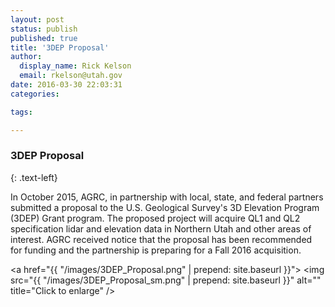 ```yaml
---
layout: post
status: publish
published: true
title: '3DEP Proposal'
author:
  display_name: Rick Kelson
  email: rkelson@utah.gov
date: 2016-03-30 22:03:31
categories:

tags:

---
```

### 3DEP Proposal
{: .text-left}

In October 2015, AGRC, in partnership with local, state, and federal partners submitted a proposal to the U.S. Geological Survey's 3D Elevation Program (3DEP) Grant program. The proposed project will acquire QL1 and QL2 specification lidar and elevation data in Northern Utah and other areas of interest. AGRC received notice that the proposal has been recommended for funding and the partnership is preparing for a Fall 2016 acquisition. 

<a href="{{ "/images/3DEP_Proposal.png" | prepend: site.baseurl }}">
<img src="{{ "/images/3DEP_Proposal_sm.png" | prepend: site.baseurl }}" alt="" title="Click to enlarge" />
</a>
